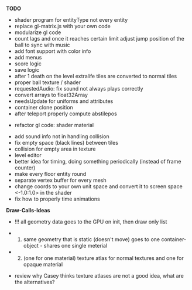 **TODO**

- shader program for entityType not every entity
- replace gl-matrix.js with your own code
- modularize gl code
- count lags and once it reaches certain limit adjust jump position of the ball to sync with music
- add font support with color info
- add menus
- score logic
- save logic
- after 1 death on the level extralife tiles are converted to normal tiles
- proper ball texture / shader
- requestedAudio: fix sound not always plays correctly
- convert arrays to float32Array
- needsUpdate for uniforms and attributes
- container clone position
- after teleport properly compute abstilepos

* refactor gl code: shader material

+ add sound info not in handling collision
+ fix empty space (black lines) between tiles
+ collision for empty area in texture
+ level editor
+ better idea for timing, doing something periodically (instead of frame counter)
+ make every floor entity round
+ separate vertex buffer for every mesh
+ change coords to your own unit space and convert it to screen space <-1.0:1.0> in the shader
+ fix how to properly time animations

**Draw-Calls-Ideas**

- !!! all geometry data goes to the GPU on init, then draw only list
+ 1. same geometry that is static (doesn't move) goes to one container-object - shares one single meterial
+ 2. (one for one material) texture atlas for normal textures and one for opaque material
* review why Casey thinks texture atlases are not a good idea, what are the alternatives?